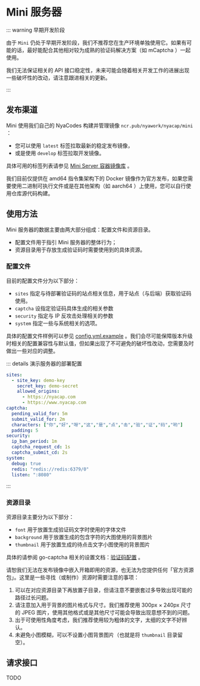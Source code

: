 # Mini 服务器 <Badge type="tip" text="v0.1.4" vertical="top" />

::: warning 早期开发阶段

由于 `Mini` 仍处于早期开发阶段，我们不推荐您在生产环境单独使用它。如果有可能的话，最好能配合其他相对较为成熟的验证码解决方案（如 mCaptcha ）一起使用。

我们无法保证相关的 API 接口稳定性，未来可能会随着相关开发工作的进展出现一些破坏性的改动，请注意跟进相关的更新。

:::

## 发布渠道

Mini 使用我们自己的 NyaCodes 构建并管理镜像 `ncr.pub/nyawork/nyacap/mini` ：

- 您可以使用 `latest` 标签拉取最新的稳定发布镜像，
- 或是使用 `develop` 标签拉取开发镜像。

具体可用的标签列表请参见 [Mini Server 容器镜像库] 。

[Mini Server 容器镜像库]: https://nya.codes/nyawork/nyacap/mini/container_registry/24

我们目前仅提供在 amd64 指令集架构下的 Docker 镜像作为官方发布，如果您需要使用二进制可执行文件或是在其他架构（如 aarch64 ）上使用，您可以自行使用仓库源代码构建。

## 使用方法

Mini 服务器的数据主要由两大部分组成：配置文件和资源目录。

- 配置文件用于指引 Mini 服务器的整体行为；
- 资源目录用于存放生成验证码时需要使用到的具体资源。

### 配置文件

目前的配置文件分为以下部分：

- `sites` 指定与待部署验证码的站点相关信息，用于站点（与后端）获取验证码使用。
- `captcha` 设指定验证码具体生成的相关参数
- `security` 指定与 IP 反攻击处理相关的参数
- `system` 指定一些与系统相关的选项。

具体的配置文件样例可以参见 [config.yml.example] 。我们会尽可能保障版本升级时相关的配置兼容性与默认值，但如果出现了不可避免的破坏性改动，您需要及时做出一些对应的调整。

[config.yml.example]: https://nya.codes/nyawork/nyacap/mini/-/blob/main/config.yml.example

::: details 演示服务器的部署配置

```yaml
sites:
  - site_key: demo-key
    secret_key: demo-secret
    allowed_origins:
      - https://nyacap.com
      - https://www.nyacap.com
captcha:
  pending_valid_for: 5m
  submit_valid_for: 2m
  characters: ["你","好","呀","这","是","点","击","验","证","码","哟"]
  padding: 5
security:
  ip_ban_period: 1m
  captcha_request_cd: 1s
  captcha_submit_cd: 2s
system:
  debug: true
  redis: "redis://redis:6379/0"
  listen: ":8080"
```

:::

### 资源目录

资源目录主要分为以下部分：

- `font` 用于放置生成验证码文字时使用的字体文件
- `background` 用于放置生成的包含字符的大图使用的背景图片
- `thumbnail` 用于放置生成的待点击文字小图使用的背景图片

具体的请参阅 go-captcha 相关的设置文档：[验证码配置] 。

[验证码配置]: https://github.com/wenlng/go-captcha/blob/master/README_zh.md#%E9%AA%8C%E8%AF%81%E7%A0%81%E9%85%8D%E7%BD%AE

请恕我们无法在发布镜像中嵌入开箱即用的资源，也无法为您提供任何「官方资源包」。这里是一些寻找（或制作）资源时需要注意的事项：

1. 可以在对应资源目录下再放置子目录，但请注意不要嵌套过多导致出现可能的路径过长问题。
2. 请注意加入用于背景的图片格式与尺寸。我们推荐使用 300px × 240px 尺寸的 JPEG 图片，使用其他格式或是其他尺寸可能会导致出现意想不到的问题。
3. 出于可使用性角度考虑，我们推荐使用较为粗体的文字，太细的文字不好辨认。
4. 未避免小图模糊，可以不设置小图背景图片（也就是将 `thumbnail` 目录留空）。

## 请求接口

TODO
